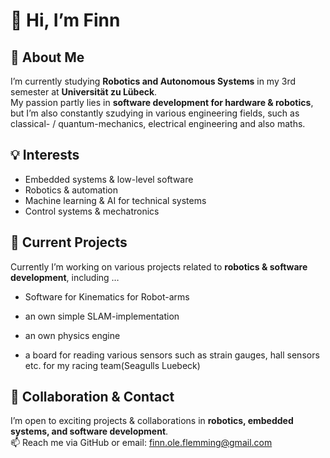 # 👋 Hi, I’m Finn

## 🚀 About Me  
I’m currently studying **Robotics and Autonomous Systems** in my 3rd semester at **Universität zu Lübeck**.  
My passion partly lies in **software development for hardware & robotics**, but I’m also constantly szudying in various engineering fields, such as classical- / quantum-mechanics, electrical engineering and also maths.  

## 💡 Interests  
- Embedded systems & low-level software  
- Robotics & automation  
- Machine learning & AI for technical systems  
- Control systems & mechatronics  


## 🔧 Current Projects  
Currently I’m working on various projects related to **robotics & software development**, including … 

  - Software for Kinematics for Robot-arms

  - an own simple SLAM-implementation

  - an own physics engine

  - a board for reading various sensors such as strain gauges, hall sensors etc. for my racing team(Seagulls Luebeck)

## 🎯 Collaboration & Contact  
I’m open to exciting projects & collaborations in **robotics, embedded systems, and software development**.  
📫 Reach me via GitHub or email: finn.ole.flemming@gmail.com

